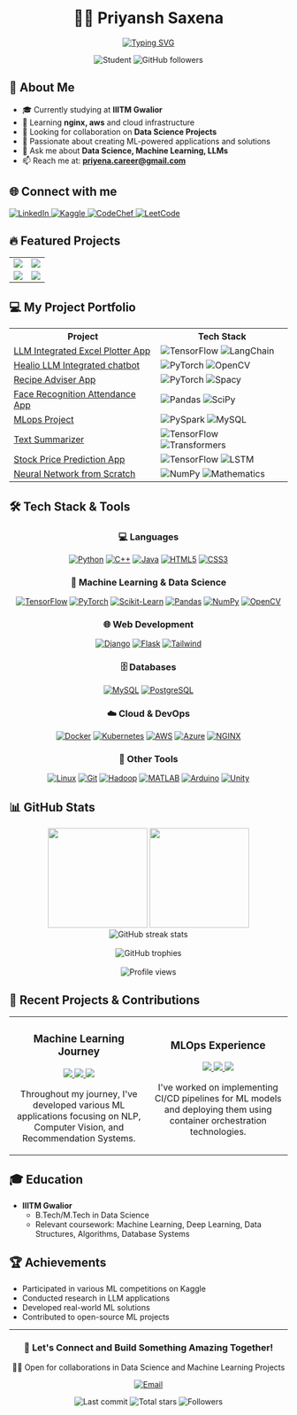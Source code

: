 <div align="center">
  
# 👨‍💻 Priyansh Saxena

[![Typing SVG](https://readme-typing-svg.herokuapp.com?font=Fira+Code&weight=600&size=22&pause=1000&color=6A5ACD&center=true&vCenter=true&random=false&width=435&lines=Machine+Learning+Data+Scientist;Student+at+IIITM+Gwalior;Always+Learning+New+Things)](https://github.com/Transcendental-Programmer)

<img src="https://img.shields.io/badge/Student-IIITM_Gwalior-blue" alt="Student" />
<img src="https://img.shields.io/github/followers/Transcendental-Programmer?label=Follow&style=social" alt="GitHub followers" />

</div>

## 🧠 About Me

- 🎓 Currently studying at **IIITM Gwalior**
- 🌱 Learning **nginx, aws** and cloud infrastructure
- 👯 Looking for collaboration on **Data Science Projects**
- 🚀 Passionate about creating ML-powered applications and solutions
- 💬 Ask me about **Data Science, Machine Learning, LLMs**
- 📫 Reach me at: **priyena.career@gmail.com**

## 🌐 Connect with me

<div align="left">
  <a href="https://www.linkedin.com/in/priyansh-saxena-25b82625b/">
    <img src="https://img.shields.io/badge/LinkedIn-0077B5?style=for-the-badge&logo=linkedin&logoColor=white" alt="LinkedIn"/>
  </a>
  <a href="https://www.kaggle.com/archcoder">
    <img src="https://img.shields.io/badge/Kaggle-20BEFF?style=for-the-badge&logo=kaggle&logoColor=white" alt="Kaggle"/>
  </a>
  <a href="https://www.codechef.com/users/arch_coder">
    <img src="https://img.shields.io/badge/CodeChef-5B4638?style=for-the-badge&logo=codechef&logoColor=white" alt="CodeChef"/>
  </a>
  <a href="https://leetcode.com/u/user8322v/">
    <img src="https://img.shields.io/badge/LeetCode-FFA116?style=for-the-badge&logo=leetcode&logoColor=black" alt="LeetCode"/>
  </a>
</div>

## 🔥 Featured Projects

<table>
  <tr>
    <td>
      <a href="https://github.com/Transcendental-Programmer/LLM-Integrated-Excel-Plotter-App">
        <img src="https://github-readme-stats.vercel.app/api/pin/?username=Transcendental-Programmer&repo=LLM-Integrated-Excel-Plotter-App&theme=tokyonight&hide_border=true" />
      </a>
    </td>
    <td>
      <a href="https://github.com/Transcendental-Programmer/Healio-LLM-Integrated-chatbot">
        <img src="https://github-readme-stats.vercel.app/api/pin/?username=Transcendental-Programmer&repo=Healio-LLM-Integrated-chatbot&theme=tokyonight&hide_border=true" />
      </a>
    </td>
  </tr>
  <tr>
    <td>
      <a href="https://github.com/Transcendental-Programmer/Recipe-Adviser-App">
        <img src="https://github-readme-stats.vercel.app/api/pin/?username=Transcendental-Programmer&repo=Recipe-Adviser-App&theme=tokyonight&hide_border=true" />
      </a>
    </td>
    <td>
      <a href="https://github.com/Transcendental-Programmer/face-recognition-attendance-app">
        <img src="https://github-readme-stats.vercel.app/api/pin/?username=Transcendental-Programmer&repo=face-recognition-attendance-app&theme=tokyonight&hide_border=true" />
      </a>
    </td>
  </tr>
</table>

## 💻 My Project Portfolio

<table>
  <tr>
    <th>Project</th>
    <th>Tech Stack</th>
  </tr>
  <tr>
    <td><a href="https://github.com/Transcendental-Programmer/LLM-Integrated-Excel-Plotter-App">LLM Integrated Excel Plotter App</a></td>
    <td>
      <img src="https://img.shields.io/badge/TensorFlow-FF6F00?logo=tensorflow&logoColor=white" alt="TensorFlow"/>
      <img src="https://img.shields.io/badge/LangChain-000000?logo=chainlink&logoColor=white" alt="LangChain"/>
    </td>
  </tr>
  <tr>
    <td><a href="https://github.com/Transcendental-Programmer/Healio-LLM-Integrated-chatbot">Healio LLM Integrated chatbot</a></td>
    <td>
      <img src="https://img.shields.io/badge/PyTorch-EE4C2C?logo=pytorch&logoColor=white" alt="PyTorch"/> 
      <img src="https://img.shields.io/badge/OpenCV-5C3EE8?logo=opencv&logoColor=white" alt="OpenCV"/>
    </td>
  </tr>
  <tr>
    <td><a href="https://github.com/Transcendental-Programmer/Recipe-Adviser-App">Recipe Adviser App</a></td>
    <td>
      <img src="https://img.shields.io/badge/PyTorch-EE4C2C?logo=pytorch&logoColor=white" alt="PyTorch"/>
      <img src="https://img.shields.io/badge/spaCy-09A3D5?logo=spacy&logoColor=white" alt="Spacy"/>
    </td>
  </tr>
  <tr>
    <td><a href="https://github.com/Transcendental-Programmer/face-recognition-attendance-app">Face Recognition Attendance App</a></td>
    <td>
      <img src="https://img.shields.io/badge/Pandas-150458?logo=pandas&logoColor=white" alt="Pandas"/>
      <img src="https://img.shields.io/badge/SciPy-8CAAE6?logo=scipy&logoColor=white" alt="SciPy"/>
    </td>
  </tr>
  <tr>
    <td><a href="https://github.com/Transcendental-Programmer/Anomaly-detection-in-IoT-streams">MLops Project</a></td>
    <td>
      <img src="https://img.shields.io/badge/Apache_Spark-E25A1C?logo=apache-spark&logoColor=white" alt="PySpark"/>
      <img src="https://img.shields.io/badge/MySQL-4479A1?logo=mysql&logoColor=white" alt="MySQL"/>
    </td>
  </tr>
  <tr>
    <td><a href="https://github.com/Transcendental-Programmer/SummarizeMe">Text Summarizer</a></td>
    <td>
      <img src="https://img.shields.io/badge/TensorFlow-FF6F00?logo=tensorflow&logoColor=white" alt="TensorFlow"/>
      <img src="https://img.shields.io/badge/Transformers-FFD700?logo=huggingface&logoColor=black" alt="Transformers"/>
    </td>
  </tr>
  <tr>
    <td><a href="https://github.com/Transcendental-Programmer/Stock-Sentinal">Stock Price Prediction App</a></td>
    <td>
      <img src="https://img.shields.io/badge/TensorFlow-FF6F00?logo=tensorflow&logoColor=white" alt="TensorFlow"/>
      <img src="https://img.shields.io/badge/LSTM-00BFFF?logo=pytorch&logoColor=white" alt="LSTM"/>
    </td>
  </tr>
  <tr>
    <td><a href="https://github.com/Transcendental-Programmer/Neural_Network_from_scratch">Neural Network from Scratch</a></td>
    <td>
      <img src="https://img.shields.io/badge/NumPy-013243?logo=numpy&logoColor=white" alt="NumPy"/>
      <img src="https://img.shields.io/badge/Mathematics-FF6B6B?logo=mathworks&logoColor=white" alt="Mathematics"/>
    </td>
  </tr>
</table>

## 🛠️ Tech Stack & Tools

<div align="center">

### 💻 Languages
  
[![Python](https://img.shields.io/badge/Python-3776AB?style=for-the-badge&logo=python&logoColor=white)](https://www.python.org/)
[![C++](https://img.shields.io/badge/C++-00599C?style=for-the-badge&logo=cplusplus&logoColor=white)](https://isocpp.org/)
[![Java](https://img.shields.io/badge/Java-ED8B00?style=for-the-badge&logo=openjdk&logoColor=white)](https://www.java.com/)
[![HTML5](https://img.shields.io/badge/HTML5-E34F26?style=for-the-badge&logo=html5&logoColor=white)](https://developer.mozilla.org/en-US/docs/Web/HTML)
[![CSS3](https://img.shields.io/badge/CSS3-1572B6?style=for-the-badge&logo=css3&logoColor=white)](https://developer.mozilla.org/en-US/docs/Web/CSS)

### 🔬 Machine Learning & Data Science
  
[![TensorFlow](https://img.shields.io/badge/TensorFlow-FF6F00?style=for-the-badge&logo=tensorflow&logoColor=white)](https://www.tensorflow.org/)
[![PyTorch](https://img.shields.io/badge/PyTorch-EE4C2C?style=for-the-badge&logo=pytorch&logoColor=white)](https://pytorch.org/)
[![Scikit-Learn](https://img.shields.io/badge/Scikit--Learn-F7931E?style=for-the-badge&logo=scikit-learn&logoColor=white)](https://scikit-learn.org/)
[![Pandas](https://img.shields.io/badge/Pandas-150458?style=for-the-badge&logo=pandas&logoColor=white)](https://pandas.pydata.org/)
[![NumPy](https://img.shields.io/badge/NumPy-013243?style=for-the-badge&logo=numpy&logoColor=white)](https://numpy.org/)
[![OpenCV](https://img.shields.io/badge/OpenCV-5C3EE8?style=for-the-badge&logo=opencv&logoColor=white)](https://opencv.org/)

### 🌐 Web Development
  
[![Django](https://img.shields.io/badge/Django-092E20?style=for-the-badge&logo=django&logoColor=white)](https://www.djangoproject.com/)
[![Flask](https://img.shields.io/badge/Flask-000000?style=for-the-badge&logo=flask&logoColor=white)](https://flask.palletsprojects.com/)
[![Tailwind](https://img.shields.io/badge/Tailwind_CSS-06B6D4?style=for-the-badge&logo=tailwind-css&logoColor=white)](https://tailwindcss.com/)

### 🗄️ Databases
  
[![MySQL](https://img.shields.io/badge/MySQL-4479A1?style=for-the-badge&logo=mysql&logoColor=white)](https://www.mysql.com/)
[![PostgreSQL](https://img.shields.io/badge/PostgreSQL-316192?style=for-the-badge&logo=postgresql&logoColor=white)](https://www.postgresql.org/)

### ☁️ Cloud & DevOps
  
[![Docker](https://img.shields.io/badge/Docker-2496ED?style=for-the-badge&logo=docker&logoColor=white)](https://www.docker.com/)
[![Kubernetes](https://img.shields.io/badge/Kubernetes-326CE5?style=for-the-badge&logo=kubernetes&logoColor=white)](https://kubernetes.io/)
[![AWS](https://img.shields.io/badge/AWS-232F3E?style=for-the-badge&logo=amazon-aws&logoColor=white)](https://aws.amazon.com/)
[![Azure](https://img.shields.io/badge/Azure-0078D4?style=for-the-badge&logo=microsoft-azure&logoColor=white)](https://azure.microsoft.com/)
[![NGINX](https://img.shields.io/badge/NGINX-009639?style=for-the-badge&logo=nginx&logoColor=white)](https://www.nginx.com/)

### 🔧 Other Tools
  
[![Linux](https://img.shields.io/badge/Linux-FCC624?style=for-the-badge&logo=linux&logoColor=black)](https://www.linux.org/)
[![Git](https://img.shields.io/badge/Git-F05032?style=for-the-badge&logo=git&logoColor=white)](https://git-scm.com/)
[![Hadoop](https://img.shields.io/badge/Hadoop-66CCFF?style=for-the-badge&logo=apache-hadoop&logoColor=black)](https://hadoop.apache.org/)
[![MATLAB](https://img.shields.io/badge/MATLAB-0076A8?style=for-the-badge&logo=mathworks&logoColor=white)](https://www.mathworks.com/products/matlab.html)
[![Arduino](https://img.shields.io/badge/Arduino-00979D?style=for-the-badge&logo=arduino&logoColor=white)](https://www.arduino.cc/)
[![Unity](https://img.shields.io/badge/Unity-000000?style=for-the-badge&logo=unity&logoColor=white)](https://unity.com/)

</div>

## 📊 GitHub Stats

<div align="center">
  <img height="180em" src="https://github-readme-stats.vercel.app/api?username=Transcendental-Programmer&show_icons=true&theme=tokyonight&include_all_commits=true&count_private=true&hide_border=true"/>
  <img height="180em" src="https://github-readme-stats.vercel.app/api/top-langs/?username=Transcendental-Programmer&layout=compact&langs_count=8&theme=tokyonight&hide_border=true"/>
</div>

<div align="center">
  <img src="https://github-readme-streak-stats.herokuapp.com/?user=Transcendental-Programmer&theme=tokyonight&hide_border=true" alt="GitHub streak stats" />
</div>

<br />

<div align="center">
  <img src="https://github-profile-trophy.vercel.app/?username=Transcendental-Programmer&theme=nord&column=7&margin-w=15&no-frame=true" alt="GitHub trophies" />
</div>

<br />
<div align="center">
  <img src="https://komarev.com/ghpvc/?username=Transcendental-Programmer&color=blueviolet&style=for-the-badge" alt="Profile views" />
</div>

## 📝 Recent Projects & Contributions

<table>
  <tr>
    <td width="50%">
      <h3 align="center">Machine Learning Journey</h3>
      <div align="center">
        <a href="https://github.com/Transcendental-Programmer" target="_blank">
          <img src="https://img.shields.io/badge/Code-Python-informational?style=flat&logo=python&logoColor=white&color=6A5ACD" />
          <img src="https://img.shields.io/badge/Library-PyTorch-informational?style=flat&logo=pytorch&logoColor=white&color=6A5ACD" />
          <img src="https://img.shields.io/badge/Library-TensorFlow-informational?style=flat&logo=tensorflow&logoColor=white&color=6A5ACD" />
        </a>
        <p align="center">
          Throughout my journey, I've developed various ML applications focusing on NLP, Computer Vision, and Recommendation Systems.
        </p>
      </div>
    </td>
    <td width="50%">
      <h3 align="center">MLOps Experience</h3>
      <div align="center">
        <a href="https://github.com/Transcendental-Programmer" target="_blank">
          <img src="https://img.shields.io/badge/Tool-Docker-informational?style=flat&logo=docker&logoColor=white&color=6A5ACD" />
          <img src="https://img.shields.io/badge/Tool-Kubernetes-informational?style=flat&logo=kubernetes&logoColor=white&color=6A5ACD" />
          <img src="https://img.shields.io/badge/Cloud-AWS-informational?style=flat&logo=amazon-aws&logoColor=white&color=6A5ACD" />
        </a>
        <p align="center">
          I've worked on implementing CI/CD pipelines for ML models and deploying them using container orchestration technologies.
        </p>
      </div>
    </td>
  </tr>
</table>

## 🎓 Education

- **IIITM Gwalior**
  - B.Tech/M.Tech in Data Science
  - Relevant coursework: Machine Learning, Deep Learning, Data Structures, Algorithms, Database Systems

## 🏆 Achievements

- Participated in various ML competitions on Kaggle
- Conducted research in LLM applications
- Developed real-world ML solutions
- Contributed to open-source ML projects

---

<div align="center">
  <h3>📩 Let's Connect and Build Something Amazing Together!</h3>
  
  <p>👨‍💻 Open for collaborations in Data Science and Machine Learning Projects</p>
  
  <p>
    <a href="mailto:priyena.career@gmail.com">
      <img src="https://img.shields.io/badge/Email-priyena.career@gmail.com-D14836?style=for-the-badge&logo=gmail&logoColor=white" alt="Email"/>
    </a>
  </p>
  
  <p>
    <img src="https://img.shields.io/github/last-commit/Transcendental-Programmer/Transcendental-Programmer?style=for-the-badge&color=blue" alt="Last commit"/>
    <img src="https://img.shields.io/github/stars/Transcendental-Programmer?style=for-the-badge&color=yellow" alt="Total stars"/>
    <img src="https://img.shields.io/github/followers/Transcendental-Programmer?style=for-the-badge&color=green" alt="Followers"/>
  </p>
</div>
</antArtifact>
